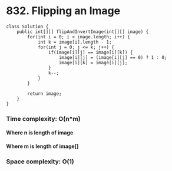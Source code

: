 # 832. Flipping an Image
```
class Solution {
    public int[][] flipAndInvertImage(int[][] image) {
        for(int i = 0; i < image.length; i++) {
        	int k = image[i].length - 1;
        	for(int j = 0; j <= k; j++) {
        		if(image[i][j] == image[i][k]) {
        			image[i][j] = (image[i][j] == 0) ? 1 : 0;
        			image[i][k] = image[i][j];
        		}
        		k--;
        	}
        }
		
		return image;
    }
}
```
### Time complexity: O(n*m)
#### Where n is length of image
#### Where m is length of image[]
### Space complexity: O(1)